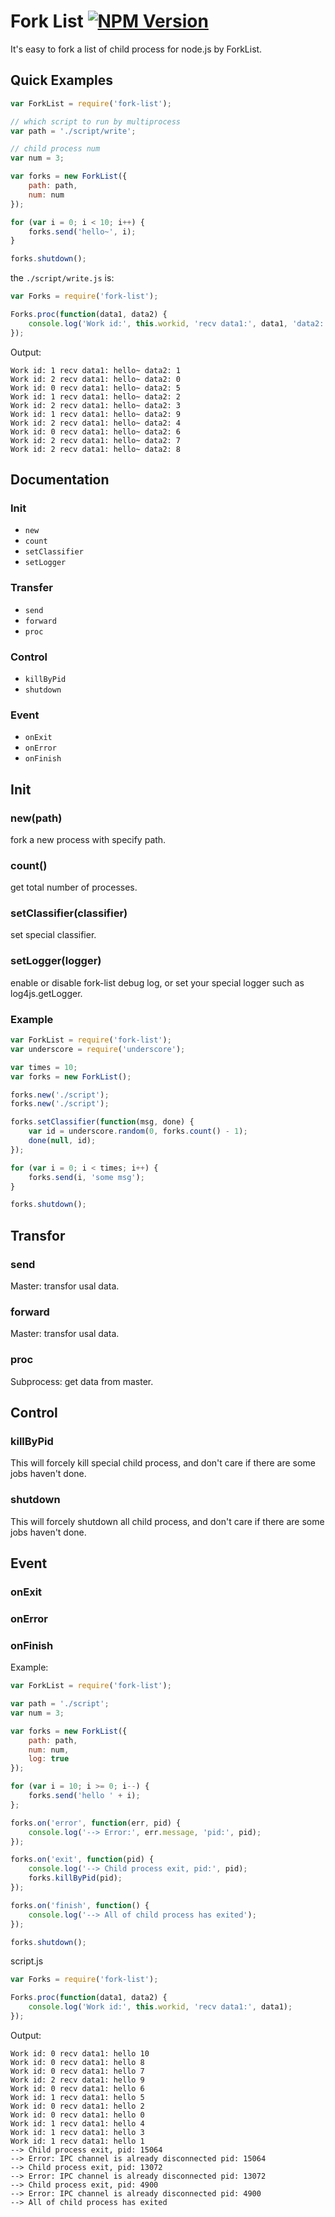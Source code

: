 # Fork List [![NPM Version](https://badge.fury.io/js/fork-list.svg)](http://badge.fury.io/js/fork-list)

It's easy to fork a list of child process for node.js by ForkList.

## Quick Examples

```javascript
var ForkList = require('fork-list');

// which script to run by multiprocess
var path = './script/write';

// child process num
var num = 3;

var forks = new ForkList({
    path: path,
    num: num
});

for (var i = 0; i < 10; i++) {
    forks.send('hello~', i);
}

forks.shutdown();
```

the `./script/write.js` is:

```javascript
var Forks = require('fork-list');

Forks.proc(function(data1, data2) {
    console.log('Work id:', this.workid, 'recv data1:', data1, 'data2:', data2);
});
```

Output:

    Work id: 1 recv data1: hello~ data2: 1
    Work id: 2 recv data1: hello~ data2: 0
    Work id: 0 recv data1: hello~ data2: 5
    Work id: 1 recv data1: hello~ data2: 2
    Work id: 2 recv data1: hello~ data2: 3
    Work id: 1 recv data1: hello~ data2: 9
    Work id: 2 recv data1: hello~ data2: 4
    Work id: 0 recv data1: hello~ data2: 6
    Work id: 2 recv data1: hello~ data2: 7
    Work id: 2 recv data1: hello~ data2: 8

## Documentation

### Init
* `new`
* `count`
* `setClassifier`
* `setLogger`

### Transfer
* `send`
* `forward`
* `proc`

### Control
* `killByPid`
* `shutdown`

### Event
* `onExit`
* `onError`
* `onFinish`


## Init

### new(path)

fork a new process with specify path.

### count()

get total number of processes.

### setClassifier(classifier)

set special classifier.

### setLogger(logger)

enable or disable fork-list debug log, or set your special logger such as log4js.getLogger.

### Example

```javascript
var ForkList = require('fork-list');
var underscore = require('underscore');

var times = 10;
var forks = new ForkList();

forks.new('./script');
forks.new('./script');

forks.setClassifier(function(msg, done) {
    var id = underscore.random(0, forks.count() - 1);
    done(null, id);
});

for (var i = 0; i < times; i++) {
    forks.send(i, 'some msg');
}

forks.shutdown();
```


## Transfor

### send
Master: transfor usal data.

### forward
Master: transfor usal data.

### proc
Subprocess: get data from master.


## Control

### killByPid

This will forcely kill special child process, and don't care if there are some jobs haven't done.

### shutdown

This will forcely shutdown all child process, and don't care if there are some jobs haven't done.

## Event

### onExit
### onError
### onFinish

Example:

```javascript
var ForkList = require('fork-list');

var path = './script';
var num = 3;

var forks = new ForkList({
    path: path,
    num: num,
    log: true
});

for (var i = 10; i >= 0; i--) {
    forks.send('hello ' + i);
};

forks.on('error', function(err, pid) {
    console.log('--> Error:', err.message, 'pid:', pid);
});

forks.on('exit', function(pid) {
    console.log('--> Child process exit, pid:', pid);
    forks.killByPid(pid);
});

forks.on('finish', function() {
    console.log('--> All of child process has exited');
});

forks.shutdown();
```

script.js
```javascript
var Forks = require('fork-list');

Forks.proc(function(data1, data2) {
    console.log('Work id:', this.workid, 'recv data1:', data1);
});
```

Output:

    Work id: 0 recv data1: hello 10
    Work id: 0 recv data1: hello 8
    Work id: 0 recv data1: hello 7
    Work id: 2 recv data1: hello 9
    Work id: 0 recv data1: hello 6
    Work id: 1 recv data1: hello 5
    Work id: 0 recv data1: hello 2
    Work id: 0 recv data1: hello 0
    Work id: 1 recv data1: hello 4
    Work id: 1 recv data1: hello 3
    Work id: 1 recv data1: hello 1
    --> Child process exit, pid: 15064
    --> Error: IPC channel is already disconnected pid: 15064
    --> Child process exit, pid: 13072
    --> Error: IPC channel is already disconnected pid: 13072
    --> Child process exit, pid: 4900
    --> Error: IPC channel is already disconnected pid: 4900
    --> All of child process has exited